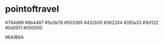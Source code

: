 # pointoftravel

#794d98
#6b4487
#5e3b76
#503365
#432b55
#362244
#281a33
#1b1122
#0d0811
#000000

#6A1B9A